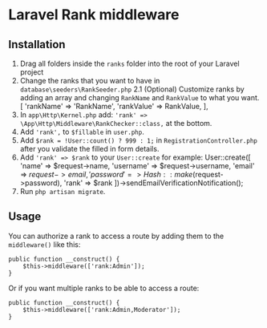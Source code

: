 # Laravel Rank middleware

## Installation

1. Drag all folders inside the `ranks` folder into the root of your Laravel project
2. Change the ranks that you want to have in `database\seeders\RankSeeder.php`
2.1 (Optional) Customize ranks by adding an array and changing `RankName` and `RankValue` to what you want.
        [
        'rankName'  => 'RankName',
        'rankValue' => RankValue,
        ],
3. In `app\Http\Kernel.php` add: `'rank' => \App\Http\Middleware\RankChecker::class,` at the bottom.
4. Add `'rank',` to `$fillable` in `user.php`.
5. Add `$rank = !User::count() ? 999 : 1;` in `RegistrationController.php` after you validate the filled in form details.
6. Add `'rank' => $rank` to your `User::create` for example:
        User::create([
            'name'      => $request->name,
            'username'  => $request->username,
            'email'     => $request->email,
            'password'  => Hash::make($request->password),
            'rank'      => $rank
        ])->sendEmailVerificationNotification();
7. Run `php artisan migrate`.

## Usage

You can authorize a rank to access a route by adding them to the `middleware()` like this:

    public function __construct() {
        $this->middleware(['rank:Admin']);
    }

Or if you want multiple ranks to be able to access a route:

    public function __construct() {
        $this->middleware(['rank:Admin,Moderator']);
    }
